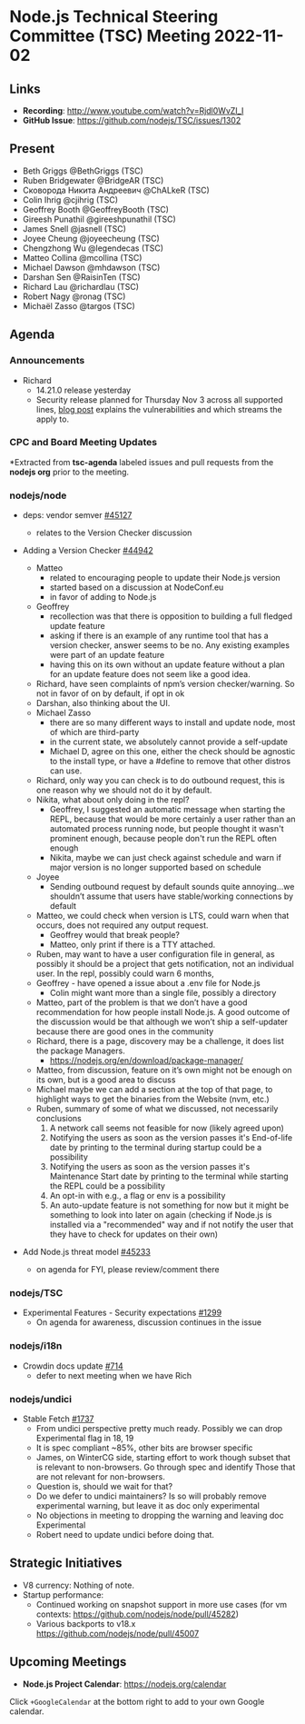 # Node.js Technical Steering Committee (TSC) Meeting 2022-11-02

## Links

* **Recording**:  <http://www.youtube.com/watch?v=Rjdl0WvZI_I>
* **GitHub Issue**: <https://github.com/nodejs/TSC/issues/1302>

## Present

* Beth Griggs @BethGriggs (TSC)
* Ruben Bridgewater @BridgeAR (TSC)
* Сковорода Никита Андреевич @ChALkeR (TSC)
* Colin Ihrig @cjihrig (TSC)
* Geoffrey Booth @GeoffreyBooth (TSC)
* Gireesh Punathil @gireeshpunathil (TSC)
* James Snell @jasnell (TSC)
* Joyee Cheung @joyeecheung (TSC)
* Chengzhong Wu @legendecas (TSC)
* Matteo Collina @mcollina (TSC)
* Michael Dawson @mhdawson (TSC)
* Darshan Sen @RaisinTen (TSC)
* Richard Lau @richardlau (TSC)
* Robert Nagy @ronag (TSC)
* Michaël Zasso @targos (TSC)

## Agenda

### Announcements

* Richard
  * 14.21.0 release yesterday
  * Security release planned for Thursday Nov 3 across all supported lines, [blog post](https://nodejs.org/en/blog/vulnerability/november-2022-security-releases/) explains
    the vulnerabilities and which streams the apply to.

### CPC and Board Meeting Updates

*Extracted from **tsc-agenda** labeled issues and pull requests from the **nodejs org** prior to the meeting.

### nodejs/node

* deps: vendor semver [#45127](https://github.com/nodejs/node/pull/45127)
  * relates to the Version Checker discussion

* Adding a Version Checker [#44942](https://github.com/nodejs/node/issues/44942)
  * Matteo
    * related to encouraging people to update their Node.js version
    * started based on a discussion at NodeConf.eu
    * in favor of adding to Node.js
  * Geoffrey
    * recollection was that there is opposition to building a full fledged update feature
    * asking if there is an example of any runtime tool that has a version checker, answer seems
      to be no. Any existing examples were part of an update feature
    * having this on its own without an update feature without a plan for an update feature
      does not seem like a good idea.
  * Richard, have seen complaints of npm’s version checker/warning.  So not in favor of
    on by default, if opt in ok
  * Darshan, also thinking about the UI.
  * Michael Zasso
    * there are so many different ways to install and update node, most of which are third-party
    * in the current state, we absolutely cannot provide a self-update
    * Michael D, agree on this one, either the check should be agnostic to the install type, or have
      a #define to remove that other distros can use.
  * Richard, only way you can check is to do outbound request, this is one reason why we
    should not do it by default.
  * Nikita, what about only doing in the repl?
    * Geoffrey, I suggested an automatic message when starting the REPL, because that
      would be more certainly a user rather than an automated process running node,
      but people thought it wasn't prominent enough, because people don't run the REPL
      often enough
    * Nikita, maybe we can just check against schedule and warn if major version is no longer supported
      based on schedule
  * Joyee
    * Sending outbound request by default sounds quite annoying…we shouldn’t assume
      that users have stable/working connections by default
  * Matteo, we could check when version is LTS, could warn when that occurs, does not required
    any output request.
    * Geoffrey would that break people?
    * Matteo, only print if there is a TTY attached.
  * Ruben, may want to have a user configuration file in general, as possibly it should be
    a project that gets notification, not an individual user. In the repl, possibly could warn
    6 months,  
  * Geoffrey - have opened a issue about a .env file for Node.js
    * Colin might want more than a single file, possibly a directory
  * Matteo, part of the problem is that we don’t have a good recommendation for how
    people install Node.js. A good outcome of the discussion would be that although
    we won’t ship a self-updater because there are good ones in the community
  * Richard, there is a page, discovery may be a challenge, it does list the package
    Managers.
    * <https://nodejs.org/en/download/package-manager/>
  * Matteo, from discussion, feature on it’s own might not be enough on its own, but is
    a good area to discuss
  * Michael maybe we can add a section at the top of that page, to highlight ways to
    get the binaries from the Website (nvm, etc.)
  * Ruben, summary of some of what we discussed, not necessarily conclusions
    1. A network call seems not feasible for now (likely agreed upon)
    2. Notifying the users as soon as the version passes it's End-of-life date by printing to the terminal during startup could be a possibility
    3. Notifying the users as soon as the version passes it's Maintenance Start date by printing to the terminal while starting the REPL could be a possibility
    4. An opt-in with e.g., a flag or env is a possibility
    5. An auto-update feature is not something for now but it might be something to look into later on again (checking if Node.js is installed via a "recommended" way and if not notify the user that they have to check for updates on their own)

* Add Node.js threat model [#45233](https://github.com/nodejs/node/pull/45223)
  * on agenda for FYI, please review/comment there

### nodejs/TSC

* Experimental Features - Security expectations  [#1299](https://github.com/nodejs/TSC/issues/1299)
  * On agenda for awareness, discussion continues in the issue

### nodejs/i18n

* Crowdin docs update [#714](https://github.com/nodejs/i18n/issues/714)
  * defer to next meeting when we have Rich

### nodejs/undici

* Stable Fetch [#1737](https://github.com/nodejs/undici/issues/1737)
  * From undici perspective pretty much ready. Possibly we can drop
    Experimental flag in 18, 19
  * It is spec compliant ~85%, other bits are browser specific
  * James, on WinterCG side, starting effort to work though subset that
    is relevant to non-browsers. Go through spec and identify
    Those that are not relevant for non-browsers.
  * Question is, should we wait for that?
  * Do we defer to undici maintainers?  Is so will probably remove
    experimental warning, but leave it as doc only experimental
  * No objections in meeting to dropping the warning and leaving doc
    Experimental
  * Robert need to update undici before doing that.

## Strategic Initiatives

* V8 currency: Nothing of note.
* Startup performance:
  * Continued working on snapshot support in more use cases (for vm contexts: <https://github.com/nodejs/node/pull/45282>)
  * Various backports to v18.x <https://github.com/nodejs/node/pull/45007>

## Upcoming Meetings

* **Node.js Project Calendar**: <https://nodejs.org/calendar>

Click `+GoogleCalendar` at the bottom right to add to your own Google calendar.
